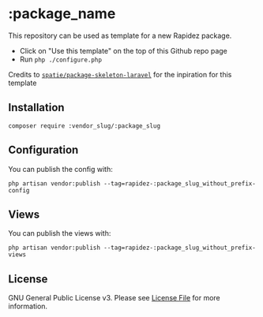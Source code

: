 # :package_name

<!--delete-->
This repository can be used as template for a new Rapidez package.

- Click on "Use this template" on the top of this Github repo page
- Run `php ./configure.php`

Credits to [`spatie/package-skeleton-laravel`](https://github.com/spatie/package-skeleton-laravel) for the inpiration for this template
<!--/delete-->

## Installation

```
composer require :vendor_slug/:package_slug
```

## Configuration

You can publish the config with:
```
php artisan vendor:publish --tag=rapidez-:package_slug_without_prefix-config
```

## Views

You can publish the views with:
```
php artisan vendor:publish --tag=rapidez-:package_slug_without_prefix-views
```

## License

GNU General Public License v3. Please see [License File](LICENSE) for more information.
